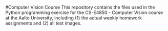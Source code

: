 #Computer Vision Course
This repository contains the files used in the Python programming exercise for the CS-E4850 - Computer Vision course at the Aalto University, including (1) the actual weekly homework assignments and (2) all test images.
